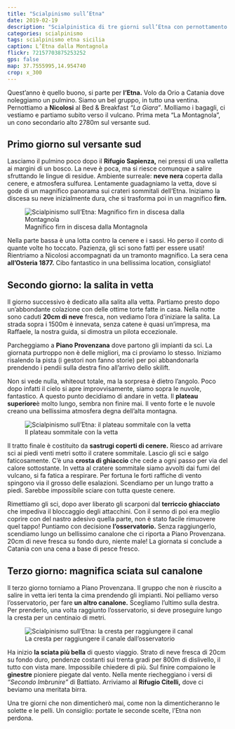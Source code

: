 ```yaml
---
title: "Scialpinismo sull’Etna"
date: 2019-02-19
description: "Scialpinistica di tre giorni sull’Etna con pernottamento a Nicolosi. Primo giorno al versante sud sulla Montagnola. Secondo giorno vetta da Piano Provenzana. Terzo giorno sciata sul canalone dell’osservatorio."
categories: scialpinismo
tags: scialpinismo etna sicilia 
caption: L’Etna dalla Montagnola
flickr: 72157703875253252
gps: false
map: 37.7555995,14.954740
crop: x_300
---
```


Quest’anno è quello buono, si parte per **l’Etna.** Volo da Orio a Catania dove noleggiamo un pulmino. Siamo un bel gruppo, in tutto una ventina. Pernottiamo a **Nicolosi** al Bed & Breakfast *“La Giara”*. Molliamo i bagagli, ci vestiamo e partiamo subito verso il vulcano. Prima meta “La Montagnola”, un cono secondario alto 2780m sul versante sud.

## Primo giorno sul versante sud

Lasciamo il pulmino poco dopo il **Rifugio Sapienza,** nei pressi di una valletta ai margini di un bosco. La neve è poca, ma si riesce comunque a salire sfruttando le lingue di residue. Ambiente surreale: **neve nera** coperta dalla cenere, e atmosfera sulfurea. Lentamente guadagniamo la vetta, dove si gode di un magnifico panorama sui crateri sommitali dell’Etna. Iniziamo la discesa su neve inizialmente dura, che si trasforma poi in un magnifico **firn.**

<figure>
    <img class="lazyImg" data-src="https://farm8.staticflickr.com/7809/47300250711_32dc9e70fa_o.jpg" alt="Scialpinismo sull’Etna: Magnifico firn in discesa dalla Montagnola" /> 
    <figcaption>Magnifico firn in discesa dalla Montagnola</figcaption>
</figure>

Nella parte bassa è una lotta contro la cenere e i sassi. Ho perso il conto di quante volte ho toccato. Pazienza, gli sci sono fatti per essere usati! Rientriamo a Nicolosi accompagnati da un tramonto magnifico. La sera cena **all’Osteria 1877.** Cibo fantastico in una bellissima location, consigliato!

## Secondo giorno: la salita in vetta

Il giorno successivo è dedicato alla salita alla vetta. Partiamo presto dopo un’abbondante colazione con delle ottime torte fatte in casa. Nella notte sono caduti **20cm di neve** fresca, non vediamo l’ora d'iniziare la salita. La strada sopra i 1500m è innevata, senza catene è quasi un’impresa, ma Raffaele, la nostra guida, si dimostra un pilota eccezionale. 

Parcheggiamo a **Piano Provenzana** dove partono gli impianti da sci. La giornata purtroppo non è delle migliori, ma ci proviamo lo stesso. Iniziamo risalendo la pista (i gestori non fanno storie) per poi abbandonarla prendendo i pendii sulla destra fino all’arrivo dello skilift.

Non si vede nulla, whiteout totale, ma la sorpresa è dietro l’angolo. Poco dopo infatti il cielo si apre improvvisamente, siamo sopra le nuvole, fantastico. A questo punto decidiamo di andare in vetta. Il **plateau superiore**è molto lungo, sembra non finire mai. Il vento forte e le nuvole creano una bellissima atmosfera degna dell’alta montagna. 

<figure>
    <img class="lazyImg" data-src="https://farm8.staticflickr.com/7926/47300258881_6de07e5b38_o.jpg" alt="Scialpinismo sull’Etna: il plateau sommitale con la vetta" /> 
    <figcaption>Il plateau sommitale con la vetta</figcaption>
</figure>

Il tratto finale è costituito da **sastrugi coperti di cenere.** Riesco ad arrivare sci ai piedi venti metri sotto il cratere sommitale. Lascio gli sci e salgo faticosamente. C’è una **crosta di ghiaccio** che cede a ogni passo per via del calore sottostante. In vetta al cratere sommitale siamo avvolti dai fumi del vulcano, si fa fatica a respirare. Per fortuna le forti raffiche di vento spingono via il grosso delle esalazioni. Scendiamo per un lungo tratto a piedi. Sarebbe impossibile sciare con tutta queste cenere.

Rimettiamo gli sci, dopo aver liberato gli scarponi dal **terriccio ghiacciato** che impediva il bloccaggio degli attacchini. Con il senno di poi era meglio coprire con del nastro adesivo quella parte, non è stato facile rimuovere quel tappo! Puntiamo con decisione **l’osservatorio.** Senza raggiungerlo, scendiamo lungo un bellissimo canalone che ci riporta a Piano Provenzana. 20cm di neve fresca su fondo duro, niente male! La giornata si conclude a Catania con una cena a base di pesce fresco.

## Terzo giorno: magnifica sciata sul canalone

Il terzo giorno torniamo a Piano Provenzana. Il gruppo che non è riuscito a salire in vetta ieri tenta la cima prendendo gli impianti. Noi pelliamo verso l’osservatorio, per fare **un altro canalone.** Scegliamo l’ultimo sulla destra. Per prenderlo, una volta raggiunto l’osservatorio, si deve proseguire lungo la cresta per un centinaio di metri.

<figure>
    <img class="lazyImg" data-src="https://farm8.staticflickr.com/7815/47300290371_123e50796b_o.jpg" alt="Scialpinismo sull’Etna: la cresta per raggiungere il canal" /> 
    <figcaption>La cresta per raggiungere il canale dall’osservatorio</figcaption>
</figure>

Ha inizio **la sciata più bella** di questo viaggio. Strato di neve fresca di 20cm su fondo duro, pendenze costanti sui trenta gradi per 800m di dislivello, il tutto con vista mare. Impossibile chiedere di più. Sul finire compaiono le **ginestre** pioniere piegate dal vento. Nella mente riecheggiano i versi di *“Secondo Imbrunire”* di Battiato. Arriviamo al **Rifugio Citelli,** dove ci beviamo una meritata birra.

Una tre giorni che non dimenticherò mai, come non la dimenticheranno le solette e le pelli. Un consiglio: portate le seconde scelte, l’Etna non perdona.
